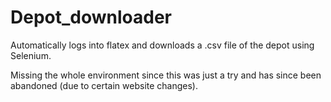 # Depot_downloader
Automatically logs into flatex and downloads a .csv file of the depot using Selenium.

Missing the whole environment since this was just a try and has since been abandoned (due to certain website changes).

